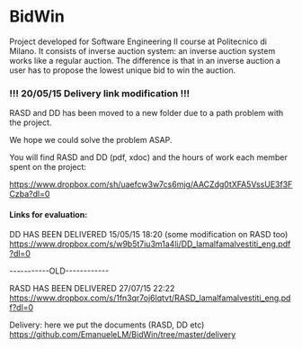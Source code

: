 # BidWin
Project developed for Software Engineering II course at Politecnico di Milano.
It consists of inverse auction system: an inverse auction system works like a
regular auction. The difference is that in an inverse auction a user has to propose
the lowest unique bid to win the auction.

### !!! 20/05/15 Delivery link modification !!! ###

RASD and DD has been moved to a new folder due to a path problem with the project.

We hope we could solve the problem ASAP.

You will find RASD and DD (pdf, xdoc) and the hours of work each member spent on the project:

https://www.dropbox.com/sh/uaefcw3w7cs6mjg/AACZdg0tXFA5VssUE3f3FCzba?dl=0

#### Links for evaluation: ####
DD HAS BEEN DELIVERED 15/05/15 18:20 (some modification on RASD too)
https://www.dropbox.com/s/w9b5t7iu3m1a4li/DD_lamalfamalvestiti_eng.pdf?dl=0

 -----------OLD------------
 
RASD HAS BEEN DELIVERED 27/07/15 22:22
https://www.dropbox.com/s/1fn3qr7oj6lqtvt/RASD_lamalfamalvestiti_eng.pdf?dl=0


Delivery: here we put the documents (RASD, DD etc)  https://github.com/EmanueleLM/BidWin/tree/master/delivery
